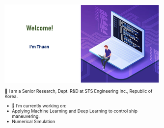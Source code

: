 <!-- ### Hi there 👋  -->
![](ava3.PNG)

👯 I am a Senior Research, Dept. R&D at STS Engineering Inc., Republic of Korea.


- 🔭 I’m currently working on:
- Applying Machine Learning and Deep
  Learning to control ship maneuvering.
- Numerical Simulation
